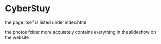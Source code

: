 # CyberStuy

the page itself is listed under index.html

the photos folder more accurately contains everything in the slideshow on the website
